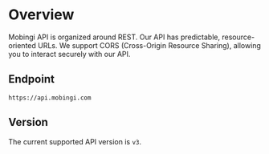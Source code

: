 # Overview

Mobingi API is organized around REST. Our API has predictable, resource-oriented URLs. We support CORS \(Cross-Origin Resource Sharing\), allowing you to interact securely with our API.

## Endpoint

```text
https://api.mobingi.com
```

## Version

The current supported API version is `v3`.



